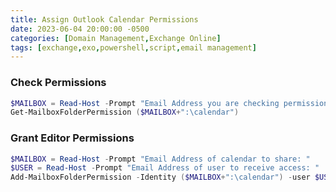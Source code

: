 ```yaml
---
title: Assign Outlook Calendar Permissions
date: 2023-06-04 20:00:00 -0500
categories: [Domain Management,Exchange Online]
tags: [exchange,exo,powershell,script,email management]
---
```


### Check Permissions

```powershell
$MAILBOX = Read-Host -Prompt "Email Address you are checking permissions for: "
Get-MailboxFolderPermission ($MAILBOX+":\calendar")

```

### Grant Editor Permissions
```powershell
$MAILBOX = Read-Host -Prompt "Email Address of calendar to share: "
$USER = Read-Host -Prompt "Email Address of user to receive access: "
Add-MailboxFolderPermission -Identity ($MAILBOX+":\calendar") -user $USER -AccessRights Editor

```